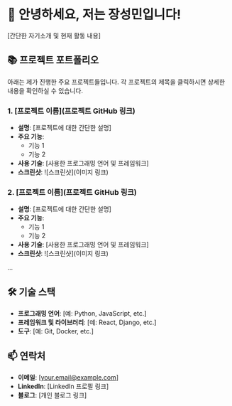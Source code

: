 # 👋 안녕하세요, 저는 장성민입니다!

[간단한 자기소개 및 현재 활동 내용]

## 📚 프로젝트 포트폴리오

아래는 제가 진행한 주요 프로젝트들입니다. 각 프로젝트의 제목을 클릭하시면 상세한 내용을 확인하실 수 있습니다.

### 1. [프로젝트 이름](프로젝트 GitHub 링크)
- **설명**: [프로젝트에 대한 간단한 설명]
- **주요 기능**:
  - 기능 1
  - 기능 2
- **사용 기술**: [사용한 프로그래밍 언어 및 프레임워크]
- **스크린샷**:
  ![스크린샷](이미지 링크)

### 2. [프로젝트 이름](프로젝트 GitHub 링크)
- **설명**: [프로젝트에 대한 간단한 설명]
- **주요 기능**:
  - 기능 1
  - 기능 2
- **사용 기술**: [사용한 프로그래밍 언어 및 프레임워크]
- **스크린샷**:
  ![스크린샷](이미지 링크)

...

## 🛠️ 기술 스택

- **프로그래밍 언어**: [예: Python, JavaScript, etc.]
- **프레임워크 및 라이브러리**: [예: React, Django, etc.]
- **도구**: [예: Git, Docker, etc.]

## 📫 연락처

- **이메일**: [your.email@example.com]
- **LinkedIn**: [LinkedIn 프로필 링크]
- **블로그**: [개인 블로그 링크]

